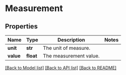 # Measurement

## Properties
Name | Type | Description | Notes
------------ | ------------- | ------------- | -------------
**unit** | **str** | The unit of measure. | 
**value** | **float** | The measurement value. | 

[[Back to Model list]](../README.md#documentation-for-models) [[Back to API list]](../README.md#documentation-for-api-endpoints) [[Back to README]](../README.md)


